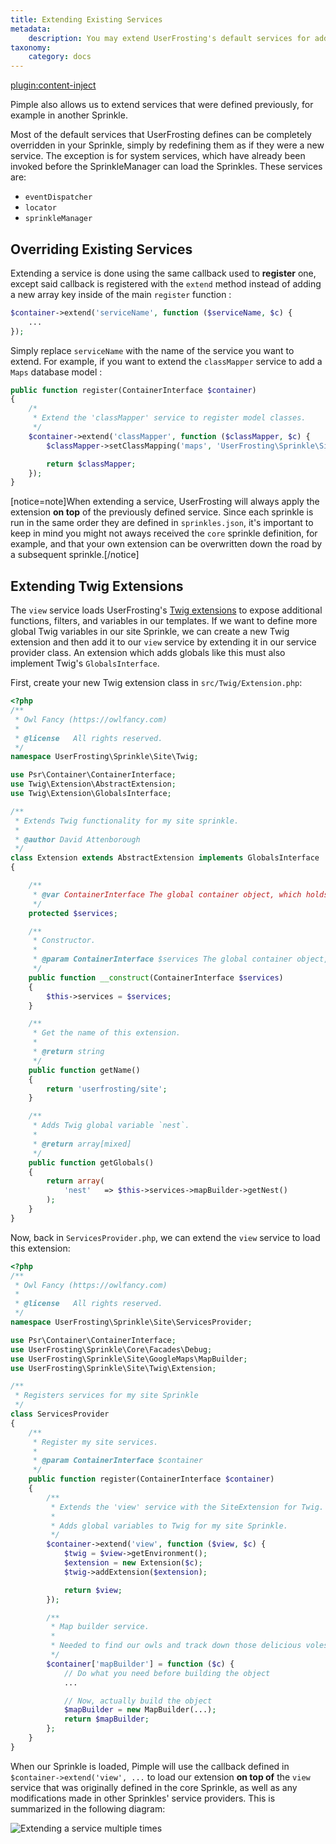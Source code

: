 ```yaml
---
title: Extending Existing Services
metadata:
    description: You may extend UserFrosting's default services for additional functionality, or define completely new services in your Sprinkles.
taxonomy:
    category: docs
---
```

[plugin:content-inject](/modular/_update5.0)

Pimple also allows us to extend services that were defined previously, for example in another Sprinkle.

Most of the default services that UserFrosting defines can be completely overridden in your Sprinkle, simply by redefining them as if they were a new service. The exception is for system services, which have already been invoked before the SprinkleManager can load the Sprinkles. These services are:

- `eventDispatcher`
- `locator`
- `sprinkleManager`

## Overriding Existing Services

Extending a service is done using the same callback used to **register** one, except said callback is registered with the `extend` method instead of adding a new array key inside of the main `register` function :

```php
$container->extend('serviceName', function ($serviceName, $c) {
    ...
});
```

Simply replace `serviceName` with the name of the service you want to extend. For example, if you want to extend the `classMapper` service to add a `Maps` database model :

```php
public function register(ContainerInterface $container)
{
    /*
     * Extend the 'classMapper' service to register model classes.
     */
    $container->extend('classMapper', function ($classMapper, $c) {
        $classMapper->setClassMapping('maps', 'UserFrosting\Sprinkle\Site\Database\Models\Maps');

        return $classMapper;
    });
}
```

[notice=note]When extending a service, UserFrosting will always apply the extension **on top** of the previously defined service. Since each sprinkle is run in the same order they are defined in `sprinkles.json`, it's important to keep in mind you might not aways received the `core` sprinkle definition, for example, and that your own extension can be overwritten down the road by a subsequent sprinkle.[/notice]

<!--## Overwriting existing service class

If your service was registered using an [independent service class](/services/adding-services#in-an-independent-services-class), the process is a little bit different.-->

<!-- NOTE : Waiting for next version for this part, as it may change in the future... -->

## Extending Twig Extensions

The `view` service loads UserFrosting's [Twig extensions](/templating-with-twig/filters-and-functions) to expose additional functions, filters, and variables in our templates. If we want to define more global Twig variables in our site Sprinkle, we can create a new Twig extension and then add it to our `view` service by extending it in our service provider class. An extension which adds globals like this must also implement Twig's `GlobalsInterface`.

First, create your new Twig extension class in `src/Twig/Extension.php`:

```php
<?php
/**
 * Owl Fancy (https://owlfancy.com)
 *
 * @license   All rights reserved.
 */
namespace UserFrosting\Sprinkle\Site\Twig;

use Psr\Container\ContainerInterface;
use Twig\Extension\AbstractExtension;
use Twig\Extension\GlobalsInterface;

/**
 * Extends Twig functionality for my site sprinkle.
 *
 * @author David Attenborough
 */
class Extension extends AbstractExtension implements GlobalsInterface
{

    /**
     * @var ContainerInterface The global container object, which holds all your services.
     */
    protected $services;

    /**
     * Constructor.
     *
     * @param ContainerInterface $services The global container object, which holds all your services.
     */
    public function __construct(ContainerInterface $services)
    {
        $this->services = $services;
    }

    /**
     * Get the name of this extension.
     *
     * @return string
     */
    public function getName()
    {
        return 'userfrosting/site';
    }

    /**
     * Adds Twig global variable `nest`.
     *
     * @return array[mixed]
     */
    public function getGlobals()
    {
        return array(
            'nest'   => $this->services->mapBuilder->getNest()
        );
    }
}

```

Now, back in `ServicesProvider.php`, we can extend the `view` service to load this extension:

```php
<?php
/**
 * Owl Fancy (https://owlfancy.com)
 *
 * @license   All rights reserved.
 */
namespace UserFrosting\Sprinkle\Site\ServicesProvider;

use Psr\Container\ContainerInterface;
use UserFrosting\Sprinkle\Core\Facades\Debug;
use UserFrosting\Sprinkle\Site\GoogleMaps\MapBuilder;
use UserFrosting\Sprinkle\Site\Twig\Extension;

/**
 * Registers services for my site Sprinkle
 */
class ServicesProvider
{
    /**
     * Register my site services.
     *
     * @param ContainerInterface $container
     */
    public function register(ContainerInterface $container)
    {
        /**
         * Extends the 'view' service with the SiteExtension for Twig.
         *
         * Adds global variables to Twig for my site Sprinkle.
         */
        $container->extend('view', function ($view, $c) {
            $twig = $view->getEnvironment();
            $extension = new Extension($c);
            $twig->addExtension($extension);

            return $view;
        });

        /**
         * Map builder service.
         *
         * Needed to find our owls and track down those delicious voles.
         */
        $container['mapBuilder'] = function ($c) {
            // Do what you need before building the object
            ...

            // Now, actually build the object
            $mapBuilder = new MapBuilder(...);
            return $mapBuilder;
        };
    }
}

```

When our Sprinkle is loaded, Pimple will use the callback defined in `$container->extend('view', ...` to load our extension **on top of** the `view` service that was originally defined in the core Sprinkle, as well as any modifications made in other Sprinkles' service providers. This is summarized in the following diagram:

![Extending a service multiple times](/images/extending-services.png)
